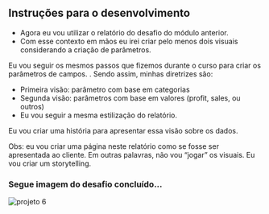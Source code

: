 ## Instruções para o desenvolvimento
* Agora eu vou utilizar o relatório do desafio do módulo anterior. 
* Com esse contexto em mãos eu irei criar pelo menos dois visuais considerando a criação de parâmetros.

Eu vou seguir os mesmos passos que fizemos durante o curso para criar os parâmetros de campos. .
Sendo assim, minhas diretrizes são:
- Primeira visão: parâmetro com base em categorias
- Segunda visão: parâmetros com base em valores (profit, sales, ou outros)   
- Eu vou seguir a mesma estilização do relatório.

Eu vou criar uma história para apresentar essa visão sobre os dados.

Obs: eu vou criar uma página neste relatório como se fosse ser apresentada ao cliente. 
Em outras palavras, não vou “jogar” os visuais. Eu vou criar um storytelling.

### Segue imagem do desafio concluído...

![projeto 6](https://github.com/user-attachments/assets/147e7681-f589-4716-aae6-0eed5aa864d1)
